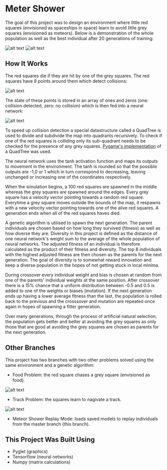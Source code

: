 # Meter Shower

The goal of this project was to design an environment where little red squares (envisioned as spaceships in space) learn to avoid little grey squares (envisioned as meteors). Below is a demonstration of the whole population as well as the best individual after 20 generations of training:

![alt text](https://github.com/alexeygorskiy/meteor_shower/blob/master/resources/gen20.gif)
![alt text](https://github.com/alexeygorskiy/meteor_shower/blob/master/resources/bestof_gen20.gif)

## How It Works
The red squares die if they are hit by one of the grey squares. The red squares have 8 points around them which detect collisions:

![alt text](https://github.com/alexeygorskiy/meteor_shower/blob/master/resources/spaceship_img.png)

The state of these points is stored in an array of ones and zeros (one: collision detected, zero: no collision) which is then fed into a neural network:

![alt text](https://github.com/alexeygorskiy/meteor_shower/blob/master/resources/neural_network.png)

To speed up collision detection a special datastructure called a QuadTree is used to divide and subdivide the map into quadrants recursively. To check if one of the red squares is colliding only its sub-quadrant needs to be checked for the presence of any grey squares. [Pygame's implementation](https://www.pygame.org/wiki/QuadTree) of a QuadTree was used.

The neural network uses the tanh activation function and maps its outputs to movement in the environment. The tanh is rounded so that the possible outputs are -1,0 or 1 which in turn correspond to decreasing, leaving unchanged or increasing one of the coordinates respectively. 

When the simulation begins, a 100 red squares are spawned in the middle whereas the grey squares are spawned around the edges. Every grey square has a velocity vector pointing towards a random red square. Everytime a grey square moves outside the bounds of the map, it respawns with a new velocity vector pointing towards one of the alive red squares. A generation ends when all of the red squares haves died.

A genetic algorithm is utilised to spawn the next generation. The parent individuals are chosen based on how long they survived (fitness) as well as how diverse they are. Diversity in this project is defined as the distance of one neural network's weight sum to the average of the whole population of neural networks. The adjusted fitness of an individual is therefore calculated as the product of their fitness and diversity. The top 8 individuals with the highest adjusted fitness are then chosen as the parents for the next generation. The goal of diversity is to somewhat reward innovation and keep a diverse population in the hopes of not getting stuck in local minima.

During crossover every individual weight and bias is chosen at random from one of the parents' individual weights at the same position. After crossover there is a 15% chance that a uniform distribution between -0.5 and 0.5 is added to one of the weights or biases (mutation). If the next generation ends up having a lower average fitness than the last, the population is rolled back to the previous and the crosssover and mutation are repeated once again in hopes of spawning a fitter generation.

Over many generations, through the process of artificial natural selection, the population gets better and better at avoiding the grey squares as only those that are good at avoiding the grey squares are chosen as parents for the next generation.



## Other Branches
This project has two branches with two other problems solved using the same environment and a genetic algorithm:
* Food Problem: the red square chases a grey square (envisioned as food).

![alt text](https://github.com/alexeygorskiy/meteor_shower/blob/master/resources/food_problem.gif)

* Track Problem: the squares learn to nagivate a track.

![alt text](https://github.com/alexeygorskiy/meteor_shower/blob/master/resources/track_problem.gif)

* Meteor Shower Replay Mode: loads saved models to replay individuals from the master branch (this branch). 

## This Project Was Built Using
* Pyglet (graphics)
* Tensorflow (neural networks)
* Numpy (matrix calculations)
